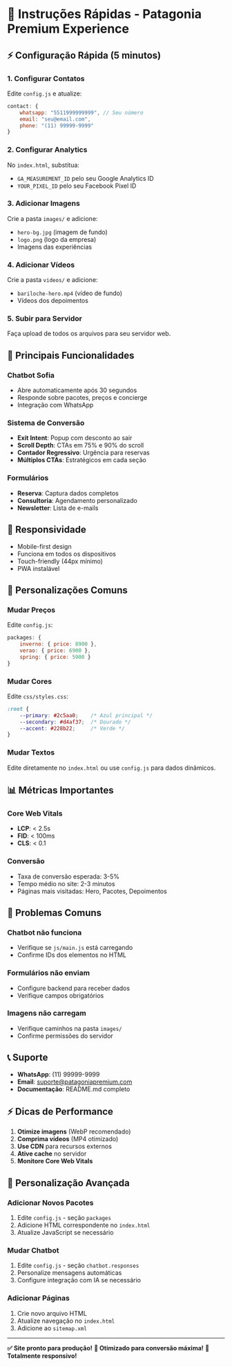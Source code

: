 # 🚀 Instruções Rápidas - Patagonia Premium Experience

## ⚡ Configuração Rápida (5 minutos)

### 1. Configurar Contatos
Edite `config.js` e atualize:
```javascript
contact: {
    whatsapp: "5511999999999", // Seu número
    email: "seu@email.com",
    phone: "(11) 99999-9999"
}
```

### 2. Configurar Analytics
No `index.html`, substitua:
- `GA_MEASUREMENT_ID` pelo seu Google Analytics ID
- `YOUR_PIXEL_ID` pelo seu Facebook Pixel ID

### 3. Adicionar Imagens
Crie a pasta `images/` e adicione:
- `hero-bg.jpg` (imagem de fundo)
- `logo.png` (logo da empresa)
- Imagens das experiências

### 4. Adicionar Vídeos
Crie a pasta `videos/` e adicione:
- `bariloche-hero.mp4` (vídeo de fundo)
- Vídeos dos depoimentos

### 5. Subir para Servidor
Faça upload de todos os arquivos para seu servidor web.

## 🎯 Principais Funcionalidades

### Chatbot Sofia
- Abre automaticamente após 30 segundos
- Responde sobre pacotes, preços e concierge
- Integração com WhatsApp

### Sistema de Conversão
- **Exit Intent**: Popup com desconto ao sair
- **Scroll Depth**: CTAs em 75% e 90% do scroll
- **Contador Regressivo**: Urgência para reservas
- **Múltiplos CTAs**: Estratégicos em cada seção

### Formulários
- **Reserva**: Captura dados completos
- **Consultoria**: Agendamento personalizado
- **Newsletter**: Lista de e-mails

## 📱 Responsividade
- Mobile-first design
- Funciona em todos os dispositivos
- Touch-friendly (44px mínimo)
- PWA instalável

## 🔧 Personalizações Comuns

### Mudar Preços
Edite `config.js`:
```javascript
packages: {
    inverno: { price: 8900 },
    verao: { price: 6900 },
    spring: { price: 5900 }
}
```

### Mudar Cores
Edite `css/styles.css`:
```css
:root {
    --primary: #2c5aa0;    /* Azul principal */
    --secondary: #d4af37;  /* Dourado */
    --accent: #228b22;     /* Verde */
}
```

### Mudar Textos
Edite diretamente no `index.html` ou use `config.js` para dados dinâmicos.

## 📊 Métricas Importantes

### Core Web Vitals
- **LCP**: < 2.5s
- **FID**: < 100ms  
- **CLS**: < 0.1

### Conversão
- Taxa de conversão esperada: 3-5%
- Tempo médio no site: 2-3 minutos
- Páginas mais visitadas: Hero, Pacotes, Depoimentos

## 🚨 Problemas Comuns

### Chatbot não funciona
- Verifique se `js/main.js` está carregando
- Confirme IDs dos elementos no HTML

### Formulários não enviam
- Configure backend para receber dados
- Verifique campos obrigatórios

### Imagens não carregam
- Verifique caminhos na pasta `images/`
- Confirme permissões do servidor

## 📞 Suporte

- **WhatsApp**: (11) 99999-9999
- **Email**: suporte@patagoniapremium.com
- **Documentação**: README.md completo

## ⚡ Dicas de Performance

1. **Otimize imagens** (WebP recomendado)
2. **Comprima vídeos** (MP4 otimizado)
3. **Use CDN** para recursos externos
4. **Ative cache** no servidor
5. **Monitore Core Web Vitals**

## 🎨 Personalização Avançada

### Adicionar Novos Pacotes
1. Edite `config.js` - seção `packages`
2. Adicione HTML correspondente no `index.html`
3. Atualize JavaScript se necessário

### Mudar Chatbot
1. Edite `config.js` - seção `chatbot.responses`
2. Personalize mensagens automáticas
3. Configure integração com IA se necessário

### Adicionar Páginas
1. Crie novo arquivo HTML
2. Atualize navegação no `index.html`
3. Adicione ao `sitemap.xml`

---

**✅ Site pronto para produção!**
**🎯 Otimizado para conversão máxima!**
**📱 Totalmente responsivo!**
